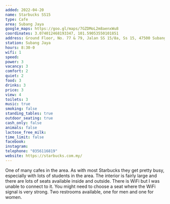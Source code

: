 ```yaml
---
added: 2022-04-20
name: Starbucks SS15
type: Cafe
area: Subang Jaya
google_maps: https://goo.gl/maps/7GZDMoL2m8aenxWu8
coordinates: 3.074012468193347, 101.59053550101851
address: Ground Floor, No. 77 & 79, Jalan SS 15/8a, Ss 15, 47500 Subang Jaya, Selangor, Malaysia
station: Subang Jaya
hours: 8:30-0
wifi: 1
speed: 
power: 3
vacancy: 3
comfort: 2
quiet: 2
food: 3
drinks: 3
price: 3
view: 4
toilets: 3
music: true
smoking: false
standing_tables: true
outdoor_seating: true
cash_only: false
animals: false
lactose_free_milk: 
time_limit: false
facebook: 
instagram: 
telephone: "0356116819"
website: https://starbucks.com.my/
---
```


One of many cafes in the area. As with most Starbucks they get pretty busy, especially with lots of students in the area. The interior is fairly large and there are lots of seats available inside and outside. There is WiFi but I was unable to connect to it. You might need to choose a seat where the WiFi signal is very strong. Two restrooms available, one for men and one for women.
